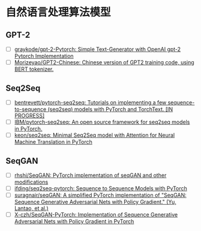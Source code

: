 # 自然语言处理算法模型

## GPT-2

- [ ] [graykode/gpt-2-Pytorch: Simple Text-Generator with OpenAI gpt-2 Pytorch Implementation](https://github.com/graykode/gpt-2-Pytorch)
- [ ] [Morizeyao/GPT2-Chinese: Chinese version of GPT2 training code, using BERT tokenizer.](https://github.com/Morizeyao/GPT2-Chinese)

## Seq2Seq

- [ ] [bentrevett/pytorch-seq2seq: Tutorials on implementing a few sequence-to-sequence (seq2seq) models with PyTorch and TorchText. [IN PROGRESS]](https://github.com/bentrevett/pytorch-seq2seq)
- [ ] [IBM/pytorch-seq2seq: An open source framework for seq2seq models in PyTorch.](https://github.com/IBM/pytorch-seq2seq)
- [ ] [keon/seq2seq: Minimal Seq2Seq model with Attention for Neural Machine Translation in PyTorch](https://github.com/keon/seq2seq)

## SeqGAN

- [ ] [rhshi/SeqGAN: PyTorch implementation of seqGAN and other modifications](https://github.com/rhshi/SeqGAN)
- [ ] [ifding/seq2seq-pytorch: Sequence to Sequence Models with PyTorch](https://github.com/ifding/seq2seq-pytorch)
- [ ] [suragnair/seqGAN: A simplified PyTorch implementation of "SeqGAN: Sequence Generative Adversarial Nets with Policy Gradient." (Yu, Lantao, et al.)](https://github.com/suragnair/seqGAN)
- [ ] [X-czh/SeqGAN-PyTorch: Implementation of Sequence Generative Adversarial Nets with Policy Gradient in PyTorch](https://github.com/X-czh/SeqGAN-PyTorch)